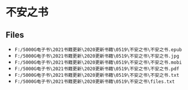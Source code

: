 # 不安之书

## Files

- `F:/5000G电子书\2021书籍更新\2020更新书籍\0519\不安之书\不安之书.epub`
- `F:/5000G电子书\2021书籍更新\2020更新书籍\0519\不安之书\不安之书.jpg`
- `F:/5000G电子书\2021书籍更新\2020更新书籍\0519\不安之书\不安之书.mobi`
- `F:/5000G电子书\2021书籍更新\2020更新书籍\0519\不安之书\不安之书.pdf`
- `F:/5000G电子书\2021书籍更新\2020更新书籍\0519\不安之书\不安之书.txt`
- `F:/5000G电子书\2021书籍更新\2020更新书籍\0519\不安之书\files.txt`
